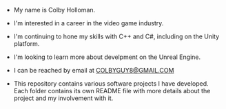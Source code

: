 - My name is Colby Holloman.
- I'm interested in a career in the video game industry.
- I'm continuing to hone my skills with C++ and C#, including on the Unity platform.
- I'm looking to learn more about develpment on the Unreal Engine.
- I can be reached by email at COLBYGUY8@GMAIL.COM

- This repository contains various software projects I have developed. Each folder contains its own README file with more details about the project and my involvement with it.
